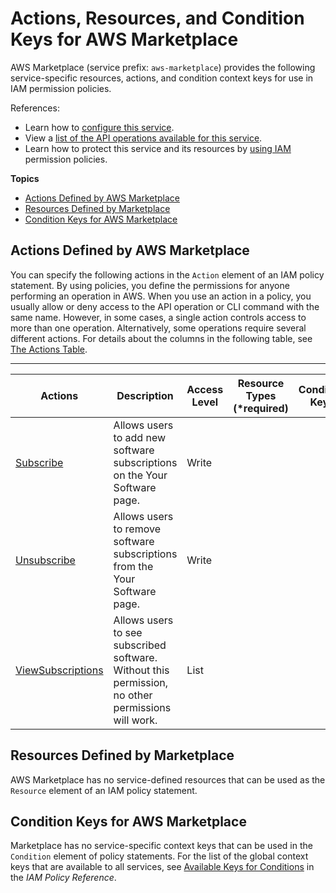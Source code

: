# Actions, Resources, and Condition Keys for AWS Marketplace<a name="list_awsmarketplace"></a>

AWS Marketplace \(service prefix: `aws-marketplace`\) provides the following service\-specific resources, actions, and condition context keys for use in IAM permission policies\.

References:
+ Learn how to [configure this service](http://docs.aws.amazon.com/marketplace/latest/controlling-access/)\.
+ View a [list of the API operations available for this service](http://docs.aws.amazon.com/marketplace/latest/controlling-access/)\.
+ Learn how to protect this service and its resources by [using IAM](http://docs.aws.amazon.com/marketplace/latest/controlling-access/ControllingAccessToAWSMarketplaceSubscriptions.html) permission policies\.

**Topics**
+ [Actions Defined by AWS Marketplace](#awsmarketplace-actions-as-permissions)
+ [Resources Defined by Marketplace](#awsmarketplace-resources-for-iam-policies)
+ [Condition Keys for AWS Marketplace](#awsmarketplace-policy-keys)

## Actions Defined by AWS Marketplace<a name="awsmarketplace-actions-as-permissions"></a>

You can specify the following actions in the `Action` element of an IAM policy statement\. By using policies, you define the permissions for anyone performing an operation in AWS\. When you use an action in a policy, you usually allow or deny access to the API operation or CLI command with the same name\. However, in some cases, a single action controls access to more than one operation\. Alternatively, some operations require several different actions\. For details about the columns in the following table, see [The Actions Table](reference_policies_actions-resources-contextkeys.md#actions_table)\.


****  

| Actions | Description | Access Level | Resource Types \(\*required\) | Condition Keys | Dependent Actions | 
| --- | --- | --- | --- | --- | --- | 
|   [ Subscribe ](http://docs.aws.amazon.com/marketplace/latest/controlling-access/ControllingAccessToAWSMarketplaceSubscriptions.html#SummaryOfAWSMarketplaceSubscriptionsPermissions)  | Allows users to add new software subscriptions on the Your Software page\. | Write |  |  |  | 
|   [ Unsubscribe ](http://docs.aws.amazon.com/marketplace/latest/controlling-access/ControllingAccessToAWSMarketplaceSubscriptions.html#SummaryOfAWSMarketplaceSubscriptionsPermissions)  | Allows users to remove software subscriptions from the Your Software page\. | Write |  |  |  | 
|   [ ViewSubscriptions ](http://docs.aws.amazon.com/marketplace/latest/controlling-access/ControllingAccessToAWSMarketplaceSubscriptions.html#SummaryOfAWSMarketplaceSubscriptionsPermissions)  | Allows users to see subscribed software\. Without this permission, no other permissions will work\. | List |  |  |  | 

## Resources Defined by Marketplace<a name="awsmarketplace-resources-for-iam-policies"></a>

AWS Marketplace has no service\-defined resources that can be used as the `Resource` element of an IAM policy statement\.

## Condition Keys for AWS Marketplace<a name="awsmarketplace-policy-keys"></a>

Marketplace has no service\-specific context keys that can be used in the `Condition` element of policy statements\. For the list of the global context keys that are available to all services, see [Available Keys for Conditions](reference_policies_condition-keys.html#AvailableKeys) in the *IAM Policy Reference*\.